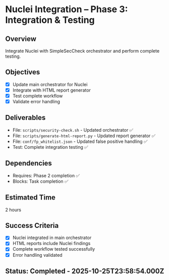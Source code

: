 # Nuclei Integration – Phase 3: Integration & Testing

## Overview
Integrate Nuclei with SimpleSecCheck orchestrator and perform complete testing.

## Objectives
- [x] Update main orchestrator for Nuclei
- [x] Integrate with HTML report generator
- [x] Test complete workflow
- [x] Validate error handling

## Deliverables
- File: `scripts/security-check.sh` - Updated orchestrator ✅
- File: `scripts/generate-html-report.py` - Updated report generator ✅
- File: `conf/fp_whitelist.json` - Updated false positive handling ✅
- Test: Complete integration testing ✅

## Dependencies
- Requires: Phase 2 completion ✅
- Blocks: Task completion ✅

## Estimated Time
2 hours

## Success Criteria
- [x] Nuclei integrated in main orchestrator
- [x] HTML reports include Nuclei findings
- [x] Complete workflow tested successfully
- [x] Error handling validated

## Status: Completed - 2025-10-25T23:58:54.000Z

